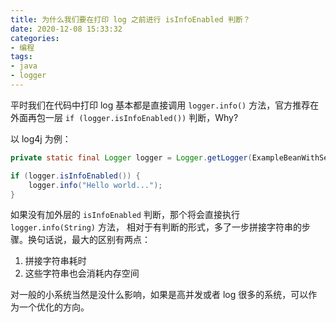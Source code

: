 ```yaml
---
title: 为什么我们要在打印 log 之前进行 isInfoEnabled 判断？
date: 2020-12-08 15:33:32
categories:
- 编程
tags:
- java
- logger
---
```


平时我们在代码中打印 log 基本都是直接调用 `logger.info()` 方法，官方推荐在外面再包一层 `if (logger.isInfoEnabled())` 判断，Why?

以 log4j 为例：

```java
private static final Logger logger = Logger.getLogger(ExampleBeanWithSetter.class);

if (logger.isInfoEnabled()) {
    logger.info("Hello world...");
}
```

如果没有加外层的 `isInfoEnabled` 判断，那个将会直接执行 `logger.info(String)` 方法， 相对于有判断的形式，多了一步拼接字符串的步骤。换句话说，最大的区别有两点：

1. 拼接字符串耗时
2. 这些字符串也会消耗内存空间

对一般的小系统当然是没什么影响，如果是高并发或者 log 很多的系统，可以作为一个优化的方向。
